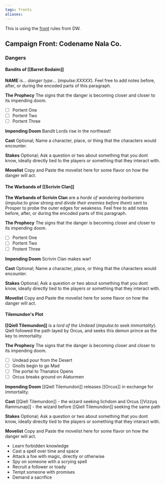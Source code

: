 ```yaml
---
tags: fronts
aliases:
---
```


This is using the [front](https://www.dungeonworldsrd.com/gamemastering/fronts/) rules from DW.

## Campaign Front: Codename Nala Co.

### Dangers
#### Bandits of [[Barret Bodaim]]
**NAME** is... *danger type*... (*impulse:XXXXX*). Feel free to add notes before, after, or during the encoded parts of this paragraph.

**The Prophecy**
The signs that the danger is becoming closer and closer to its impending doom.
- [ ] Portent One
- [ ] Portent Two
- [ ] Portent Three

**Impending Doom**
Bandit Lords rise in the northeast!

**Cast**
Optional; Name a character, place, or thing that the characters would encounter.

**Stakes**
Optional; Ask a question or two about something that you dont know, ideally directly tied to the players or something that they interact with.

**Movelist**
Copy and Paste the movelist here for some flavor on how the danger will act.

#### The Warbands of [[Scrivin Clan]]
**The Warbands of Scrivin Clan** are a *horde of wandering barbarians* (*impulse:to grow strong and divide their enemies before them*) sent to Prosper to probe the outer edges for weakness. Feel free to add notes before, after, or during the encoded parts of this paragraph.

**The Prophecy**
The signs that the danger is becoming closer and closer to its impending doom.
- [ ] Portent One
- [ ] Portent Two
- [ ] Protent Three

**Impending Doom**
Scrivin Clan makes war!

**Cast**
Optional; Name a character, place, or thing that the characters would encounter.

**Stakes**
Optional; Ask a question or two about something that you dont know, ideally directly tied to the players or something that they interact with.

**Movelist**
Copy and Paste the movelist here for some flavor on how the danger will act.

#### Tilemundon's Plot
**[[Qiell Tilemundon]]** is a *lord of the Undead* (*impulse:to seek immortality*). Qiell followed the path layed by Orcus, and seeks this demon prince as the key to immortality.

**The Prophecy**
The signs that the danger is becoming closer and closer to its impending doom.
- [ ] Undead pour from the Desert
- [ ] Gnolls begin to go Mad
- [ ] The portal to Thanatos Opens
- [ ] Orcus breaks ground on Alaturmen

**Impending Doom**
[[Qiell Tilemundon]] releases [[Orcus]] in exchange for immortality.

**Cast**
[[Qiell Tilemundon]] - the wizard seeking lichdom and Orcus
[[Vizzyq Rammunap]] - the wizard before [[Qiell Tilemundon]] seeking the same path


**Stakes**
Optional; Ask a question or two about something that you dont know, ideally directly tied to the players or something that they interact with.

**Movelist**
Copy and Paste the movelist here for some flavor on how the danger will act.

-   Learn forbidden knowledge
-   Cast a spell over time and space
-   Attack a foe with magic, directly or otherwise
-   Spy on someone with a scrying spell
-   Recruit a follower or toady
-   Tempt someone with promises
-   Demand a sacrifice